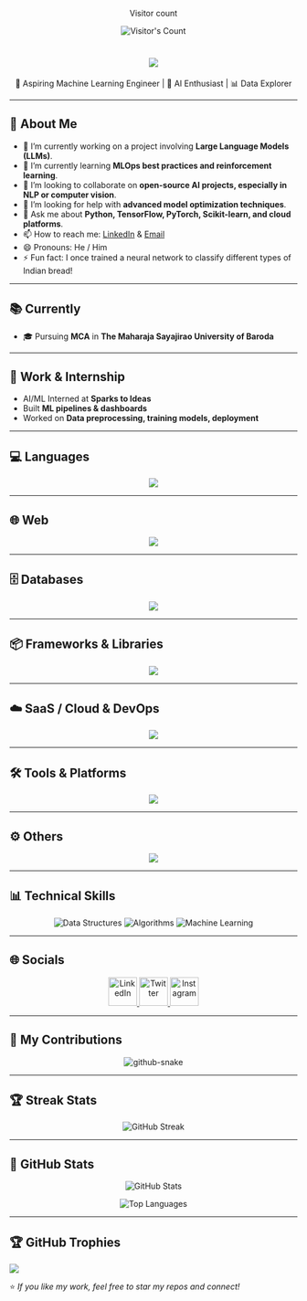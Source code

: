 <div align="center">
  <p>Visitor count</p>
  <img src="https://komarev.com/ghpvc/?username=karannakum197" alt="Visitor's Count" />
</div>
<h1 align="center">
    <img src="https://readme-typing-svg.herokuapp.com/?font=Inter&size=48&center=true&vCenter=true&width=500&height=70&color=4493F8&duration=4000&lines=Hi+There!+👋;+I'm+Karan+Nakum!;" />
</h1>
<p align="center">🤖 Aspiring Machine Learning Engineer | 🧠 AI Enthusiast | 📊 Data Explorer</p>

---
## 🚀 About Me
- 🔭 I’m currently working on a project involving **Large Language Models (LLMs)**.
- 🌱 I’m currently learning **MLOps best practices and reinforcement learning**.
- 👯 I’m looking to collaborate on **open-source AI projects, especially in NLP or computer vision**.
- 🤔 I’m looking for help with **advanced model optimization techniques**.
- 💬 Ask me about **Python, TensorFlow, PyTorch, Scikit-learn, and cloud platforms**.
- 📫 How to reach me: [LinkedIn](https://linkedin.com/in/karannakum) & [Email](karannakum456@gmail.com)
- 😄 Pronouns: He / Him
- ⚡ Fun fact: I once trained a neural network to classify different types of Indian bread!

---
## 📚 Currently
- 🎓 Pursuing **MCA** in **The Maharaja Sayajirao University of Baroda**

---

## 💼 Work & Internship
- AI/ML Interned at **Sparks to Ideas**
- Built **ML pipelines & dashboards**
- Worked on **Data preprocessing, training models, deployment**

---



## 💻 Languages
<p align="center">
  <a href="https://skillicons.dev">
    <img src="https://skillicons.dev/icons?i=c,cpp,cs,java,python" />
  </a>
</p>

---

## 🌐 Web
<p align="center">
  <a href="https://skillicons.dev">
    <img src="https://skillicons.dev/icons?i=html,css,php,js" />
  </a>
</p>

---

## 🗄 Databases
<p align="center">
  <a href="https://skillicons.dev">
    <img src="https://skillicons.dev/icons?i=mysql,sqlite,firebase,supabase" />
  </a>
</p>

---
## 📦 Frameworks & Libraries

<p align="center">
  <a href="https://skillicons.dev">
    <img src="https://skillicons.dev/icons?i=pytorch,tensorflow,sklearn,opencv,flask,dotnet" />
  </a>
</p>

---

## ☁️ SaaS / Cloud & DevOps

<p align="center">
  <a href="https://skillicons.dev">
    <img src="https://skillicons.dev/icons?i=aws,vercel,azure,firebase,gcp" />
  </a>
</p>

---
## 🛠 Tools & Platforms

<p align="center">
  <a href="https://skillicons.dev">
    <img src="https://skillicons.dev/icons?i=androidstudio,anaconda,visualstudio,vscode,arduino,sublime" />
  </a>
</p>

---

## ⚙️ Others
<p align="center">
  <a href="https://skillicons.dev">
    <img src="https://skillicons.dev/icons?i=raspberrypi,git,github,androidstudio,anaconda,discord" />
  </a>
</p>

---

## 📊 Technical Skills
<p align="center"> <img src="https://img.shields.io/badge/Data%20Structures-%23FFA500?style=for-the-badge&logo=code&logoColor=white" alt="Data Structures" /> <img src="https://img.shields.io/badge/Algorithms-%23FFD700?style=for-the-badge&logo=code&logoColor=white" alt="Algorithms" /> <img src="https://img.shields.io/badge/Machine%20Learning-%23FF0000?style=for-the-badge&logo=ai&logoColor=white" alt="Machine Learning" /> </p>

---

## 🌐 Socials
<p align="center">
  <a href="https://www.linkedin.com/in/karannakum" target="_blank">
    <img src="https://skillicons.dev/icons?i=linkedin" width="50" alt="LinkedIn" />
  </a>
  
  <a href="https://twitter.com/karannakum197" target="_blank">
    <img src="https://skillicons.dev/icons?i=twitter" width="50" alt="Twitter" />
  </a>
  <a href="https://instagram.com/karan_nakum_19" target="_blank">
    <img src="https://skillicons.dev/icons?i=instagram" width="50" alt="Instagram" />
  </a>

</p>

---

## 🐍 My Contributions

<div align="center">
  <picture>
    <source media="(prefers-color-scheme: dark)" srcset="https://raw.githubusercontent.com/karannakum197/karannakum197/output/github-contribution-grid-snake-dark.svg" />
    <source media="(prefers-color-scheme: light)" srcset="https://raw.githubusercontent.com/karannakum197/karannakum197/output/github-contribution-grid-snake.svg" />
    <img alt="github-snake" src="https://raw.githubusercontent.com/{USERNAME}/{USERNAME}/output/github-contribution-grid-snake.svg" />
  </picture>
</div>

---

## 🏆 Streak Stats
<p align="center">
  <img src="https://github-readme-streak-stats.herokuapp.com/?user=KaranNakum197&theme=radical" alt="GitHub Streak"/>
</p>

---

## 🚀 GitHub Stats
<p align="center">
  <img src="https://github-readme-stats.vercel.app/api?username=KaranNakum197&show_icons=true&theme=radical" alt="GitHub Stats"/>
</p>
<p align="center">
  <img src="https://github-readme-stats.vercel.app/api/top-langs/?username=KaranNakum197&layout=compact&theme=radical" alt="Top Languages"/>
</p>

---
## 🏆 GitHub Trophies
![](https://github-profile-trophy.vercel.app/?username=karannakum197&theme=radical&no-frame=false&no-bg=true&margin-w=4)

⭐ *If you like my work, feel free to star my repos and connect!*



